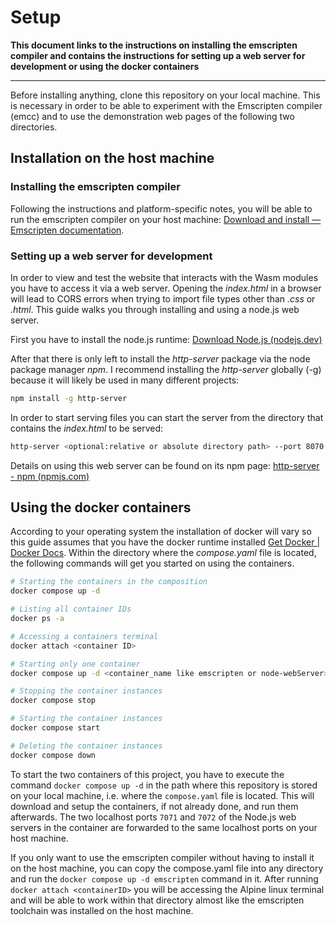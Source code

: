 # Setup

**This document links to the instructions on installing the emscripten compiler and contains the instructions for setting up a web server for development or using the docker containers**

------

Before installing anything, clone this repository on your local machine. This is necessary in order to be able to experiment with the Emscripten compiler (emcc) and to use the demonstration web pages of the following two directories.

## Installation on the host machine

### Installing the emscripten compiler

Following the instructions and platform-specific notes, you will be able to run the emscripten compiler on your host machine: [Download and install — Emscripten documentation](https://emscripten.org/docs/getting_started/downloads.html#).



### Setting up a web server for development

In order to view and test the website that interacts with the Wasm modules you have to access it via a web server. Opening the *index.html* in a browser will lead to CORS errors when trying to import file types other than *.css* or *.html*. This guide walks you through installing and using a node.js web server.

First you have to install the node.js runtime: [Download Node.js (nodejs.dev)](https://nodejs.dev/en/download/)

After that there is only left to install the *http-server* package via the node package manager *npm*. I recommend installing the *http-server* globally (-g) because it will likely be used in many different projects:

```bash
npm install -g http-server
```

In order to start serving files you can start the server from the directory that contains the *index.html* to be served:

```bash
http-server <optional:relative or absolute directory path> --port 8070 --cors -c-1 -d false
```

Details on using this web server can be found on its npm page: [http-server - npm (npmjs.com)](https://www.npmjs.com/package/http-server)



## Using the docker containers

According to your operating system the installation of docker will vary so this guide assumes that you have the docker runtime installed [Get Docker | Docker Docs](https://docs.docker.com/get-docker/). Within the directory where the *compose.yaml* file is located, the following commands will get you started on using the containers.

```bash
# Starting the containers in the composition
docker compose up -d

# Listing all container IDs
docker ps -a

# Accessing a containers terminal
docker attach <container ID>

# Starting only one container
docker compose up -d <container_name like emscripten or node-webServer>

# Stopping the container instances
docker compose stop

# Starting the container instances
docker compose start

# Deleting the container instances
docker compose down
```

To start the two containers of this project, you have to execute the command `docker compose up -d` in the path where this repository is stored on your local machine, i.e. where the `compose.yaml` file is located. This will download and setup the containers, if not already done, and run them afterwards. The two localhost ports `7071` and `7072` of the Node.js web servers in the container are forwarded to the same localhost ports on your host machine. 

If you only want to use the emscripten compiler without having to install it on the host machine, you can copy the compose.yaml file into any directory and run the `docker compose up -d emscripten` command in it.  After running `docker attach <containerID>` you will be accessing the Alpine linux terminal and will be able to work within that directory almost like the emscripten toolchain was installed on the host machine.